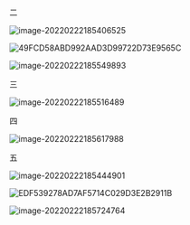 二 

![image-20220222185406525](https://gitee.com/xinwuyun/myimage/raw/master/img/image-20220222185406525.png)

![49FCD58ABD992AAD3D99722D73E9565C](https://gitee.com/xinwuyun/myimage/raw/master/img/49FCD58ABD992AAD3D99722D73E9565C.jpg)

![image-20220222185549893](https://gitee.com/xinwuyun/myimage/raw/master/img/image-20220222185549893.png)

三

![image-20220222185516489](https://gitee.com/xinwuyun/myimage/raw/master/img/image-20220222185516489.png)

四

![image-20220222185617988](https://gitee.com/xinwuyun/myimage/raw/master/img/image-20220222185617988.png)

五

![image-20220222185444901](https://gitee.com/xinwuyun/myimage/raw/master/img/image-20220222185444901.png)

![EDF539278AD7AF5714C029D3E2B2911B](https://gitee.com/xinwuyun/myimage/raw/master/img/EDF539278AD7AF5714C029D3E2B2911B.png)

![image-20220222185724764](https://gitee.com/xinwuyun/myimage/raw/master/img/image-20220222185724764.png)